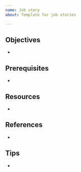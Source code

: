 ```yaml
---
name: Job story
about: Template for job stories

---
```


## Objectives
- 

## Prerequisites
- 

## Resources
- 

## References
- 

## Tips
-

